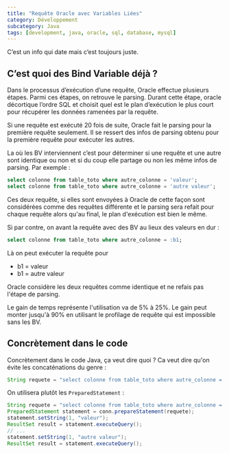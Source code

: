 ```yaml
---
title: "Requête Oracle avec Variables Liées"
category: Développement
subcategory: Java
tags: [development, java, oracle, sql, database, mysql]
---
```

C’est un info qui date mais c’est toujours juste.

## C’est quoi des Bind Variable déjà ?
Dans le processus d’exécution d’une requête, Oracle effectue plusieurs étapes. Parmi ces étapes, on retrouve le parsing. 
Durant cette étape, oracle décortique l’ordre SQL et choisit quel est le plan d’exécution le plus court pour récupérer 
les données ramenées par la requête.

Si une requête est exécuté 20 fois de suite, Oracle fait le parsing pour la première requête seulement. 
Il se ressert des infos de parsing obtenu pour la première requête pour exécuter les autres.

La où les BV interviennent c’est pour déterminer si une requête et une autre sont identique ou non et si du coup elle 
partage ou non les même infos de parsing. Par exemple :

``` sql
select colonne from table_toto where autre_colonne = 'valeur';
select colonne from table_toto where autre_colonne = 'autre valeur';
```

Ces deux requête, si elles sont envoyées à Oracle de cette façon sont considérées comme des requêtes différente et le 
parsing sera refait pour chaque requête alors qu'au final, le plan d'exécution est bien le même.

Si par contre, on avant la requête avec des BV au lieux des valeurs en dur :

``` sql
select colonne from table_toto where autre_colonne = :b1;
```

Là on peut exécuter la requête pour

  * b1 = valeur
  * b1 = autre valeur
  
Oracle considère les deux requêtes comme identique et ne refais pas l'étape de parsing.

Le gain de temps représente l'utilisation va de 5% à 25%. Le gain peut monter jusqu'à 90% en utilisant le profilage de 
requête qui est impossible sans les BV.

## Concrètement dans le code
Concrètement dans le code Java, ça veut dire quoi ? Ca veut dire qu'on évite les concaténations du genre :

``` java
String requete = "select colonne from table_toto where autre_colonne = '"+valeur+"'"
```

On utilisera plutôt les `PreparedStatement` :

``` java
String requete = "select colonne from table_toto where autre_colonne = ?";
PreparedStatement statement = conn.prepareStatement(requete);
statement.setString(1, "valeur");
ResultSet result = statement.executeQuery();
// ...
statement.setString(1, "autre valeur");
ResultSet result = statement.executeQuery();
```
